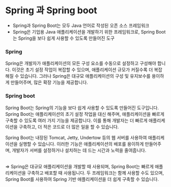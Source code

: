 # Spring 과 Spring boot
- Spring과 Spring Boot는 모두 Java 언어로 작성된 오픈 소스 프레임워크
- Spring은 기업용 Java 애플리케이션을 개발하기 위한 프레임워크로, Spring Boot는 Spring을 보다 쉽게 사용할 수 있도록 만들어진 도구

### Spring
Spring은 개발자가 애플리케이션의 모든 구성 요소를 수동으로 설정하고 구성해야 합니다. 이것은 초기 설정 작업이 복잡할 수 있으며, 애플리케이션 규모가 커질수록 더 복잡해질 수 있습니다. 그러나 Spring은 대규모 애플리케이션의 구성 및 유지보수를 용이하게 만들어주며, 많은 확장 기능을 제공합니다.

### Spring boot
Spring Boot는 Spring의 기능을 보다 쉽게 사용할 수 있도록 만들어진 도구입니다. Spring Boot는 애플리케이션의 초기 설정 작업을 대신 해주며, 애플리케이션을 빠르게 구축할 수 있도록 여러 가지 기능을 제공합니다. 이를 통해 개발자는 더 빠르게 애플리케이션을 구축하고, 더 적은 코드로 더 많은 일을 할 수 있습니다.<br>

Spring Boot는 내장된 Tomcat, Jetty, Undertow 등의 웹 서버를 사용하여 애플리케이션을 실행할 수 있습니다. 이러한 기능은 애플리케이션의 배포를 용이하게 만들어주며, 개발자가 서버를 설정하거나 설치하는 데 드는 시간과 노력을 줄여줍니다.<br><br>

=> Spring은 대규모 애플리케이션을 개발할 때 사용되며, Spring Boot는 빠르게 애플리케이션을 구축하고 배포할 때 사용됩니다. 두 프레임워크는 함께 사용할 수도 있으며, Spring Boot를 사용하여 Spring 기반 애플리케이션을 더 쉽게 구축할 수 있습니다.
